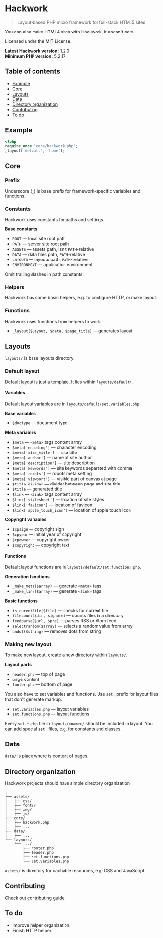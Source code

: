 # Hackwork

> Layout-based PHP micro framework for full-stack HTML5 sites

You can also make HTML4 sites with Hackwork, it doesn't care.

Licensed under the MIT License.

**Latest Hackwork version:** 1.2.0  
**Minimum PHP version:** 5.2.17

## Table of contents

* [Example](#example)
* [Core](#core)
* [Layouts](#layouts)
* [Data](#data)
* [Directory organization](#directory-organization)
* [Contributing](#contributing)
* [To do](#to-do)

## Example

```php
<?php
require_once 'core/hackwork.php';
_layout('default', 'home');
```

## Core

### Prefix

Underscore (`_`) is base prefix for framework-specific variables and functions.

### Constants

Hackwork uses constants for paths and settings.

**Base constants**

* `ROOT` — local site root path
* `PATH` — server site root path
* `ASSETS` — assets path, isn't `PATH`-relative
* `DATA` — data files path, `PATH`-relative
* `LAYOUTS` — layouts path, `PATH`-relative
* `ENVIRONMENT` — application environment

Omit trailing slashes in path constants.

### Helpers

Hackwork has some basic helpers, e.g. to configure HTTP, or make layout.

### Functions

Hackwork uses functions from helpers to work.

* `_layout($layout, $data, $page_title)` — generates layout

## Layouts

`layouts/` is base layouts directory.

### Default layout

Default layout is just a template. It lies within `layouts/default/`.

#### Variables

Default layout variables are in `layouts/default/set.variables.php`.

**Base variables**

* `$doctype` — document type

**Meta variables**

* `$meta` — `<meta>` tags content array
 * `$meta['encoding']` — character encoding
 * `$meta['site_title']` — site title
 * `$meta['author']` — name of site author
 * `$meta['description']` — site description
 * `$meta['keywords']` — site keywords separated with comma
 * `$meta['robots']` — robots meta setting
 * `$meta['viewport']` — visible part of canvas at page
* `$title_divider` — divider between page and site title
* `$title` — generated title
* `$link` — `<link>` tags content array
 * `$link['stylesheet']` — location of site styles
 * `$link['favicon']` — location of favicon
 * `$link['apple_touch_icon']` — location of apple touch icon

**Copyright variables**

* `$cpsign` — copyright sign
* `$cpyear` — initial year of copyright
* `$cpowner` — copyright owner
* `$copyright` — copyright text

#### Functions

Default layout functions are in `layouts/default/set.functions.php`.

**Generation functions**

* `_make_meta($array)` — generate `<meta>` tags
* `_make_link($array)` — generate `<link>` tags

**Basic functions**

* `is_curentfile($file)` — checks for current file
* `filecount($dir, $ignore)` — counts files in a directory
* `feedparse($url, $pre)` — parses RSS or Atom feed
* `selectrandom($array)` — selects a random value from array
* `undot($string)` — removes dots from string

### Making new layout

To make new layout, create a new directory within `layouts/`.

**Layout parts**

* `header.php` — top of page
* page content
* `footer.php` — bottom of page

You also have to set variables and functions. Use `set.` prefix for layout
files that don't generate markup.

* `set.variables.php` — layout variables
* `set.functions.php` — layout functions

Every `set.*.php` file in `layouts/<name>/` should be included in layout. You
can add special `set.` files, e.g. for constants and classes.

## Data

`data/` is place where is content of pages.

## Directory organization

Hackwork projects should have simple directory organization.

```
.
├── assets/
│   ├── css/
│   ├── fonts/
│   ├── img/
│   ├── js/
├── core/
│   ├── hackwork.php
│   ├── ...
├── data/
│   ├── ...
└── layouts/
    └── .../
        ├── footer.php
        ├── header.php
        ├── set.functions.php
        └── set.variables.php
```

`assets/` is directory for cachable resources, e.g. CSS and JavaScript.

## Contributing

Check out
[contributing guide](https://github.com/ZDroid/hackwork/blob/master/CONTRIBUTING.md).

## To do

* Improve helper organization.
* Finish HTTP helper.
